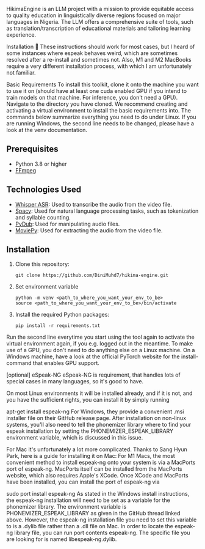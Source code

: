 HikimaEngine is an LLM project with a mission to provide equitable access to quality education in linguistically diverse regions focused on major languages in Nigeria. The LLM offers a comprehensive suite of tools, such as translation/transcription of educational materials and tailoring learning experience.

Installation 🦉
These instructions should work for most cases, but I heard of some instances where espeak behaves weird, which are sometimes resolved after a re-install and sometimes not. Also, M1 and M2 MacBooks require a very different installation process, with which I am unfortunately not familiar.

Basic Requirements
To install this toolkit, clone it onto the machine you want to use it on (should have at least one cuda enabled GPU if you intend to train models on that machine. For inference, you don't need a GPU). Navigate to the directory you have cloned. We recommend creating and activating a virtual environment to install the basic requirements into. The commands below summarize everything you need to do under Linux. If you are running Windows, the second line needs to be changed, please have a look at the venv documentation.

## Prerequisites

- Python 3.8 or higher
- [FFmpeg](https://ffmpeg.org/download.html)

## Technologies Used

- [Whisper ASR](https://www.openai.com/research/whisper/): Used to transcribe the audio from the video file.
- [Spacy](https://spacy.io/): Used for natural language processing tasks, such as tokenization and syllable counting.
- [PyDub](http://pydub.com/): Used for manipulating audio files.
- [MoviePy](https://zulko.github.io/moviepy/): Used for extracting the audio from the video file.


## Installation

1. Clone this repository:
   ```
   git clone https://github.com/DiniMuhd7/hikima-engine.git
   ```
2. Set environment variable
   ```
   python -m venv <path_to_where_you_want_your_env_to_be>
   source <path_to_where_you_want_your_env_to_be>/bin/activate
   ```

3. Install the required Python packages:
   ```
   pip install -r requirements.txt
   ```
Run the second line everytime you start using the tool again to activate the virtual environment again, if you e.g. logged out in the meantime. To make use of a GPU, you don't need to do anything else on a Linux machine. On a Windows machine, have a look at the official PyTorch website for the install-command that enables GPU support.

[optional] eSpeak-NG
eSpeak-NG is requirement, that handles lots of special cases in many languages, so it's good to have.

On most Linux environments it will be installed already, and if it is not, and you have the sufficient rights, you can install it by simply running

apt-get install espeak-ng
For Windows, they provide a convenient .msi installer file on their GitHub release page. After installation on non-linux systems, you'll also need to tell the phonemizer library where to find your espeak installation by setting the PHONEMIZER_ESPEAK_LIBRARY environment variable, which is discussed in this issue.

For Mac it's unfortunately a lot more complicated. Thanks to Sang Hyun Park, here is a guide for installing it on Mac: For M1 Macs, the most convenient method to install espeak-ng onto your system is via a MacPorts port of espeak-ng. MacPorts itself can be installed from the MacPorts website, which also requires Apple's XCode. Once XCode and MacPorts have been installed, you can install the port of espeak-ng via

sudo port install espeak-ng
As stated in the Windows install instructions, the espeak-ng installation will need to be set as a variable for the phonemizer library. The environment variable is PHONEMIZER_ESPEAK_LIBRARY as given in the GitHub thread linked above. However, the espeak-ng installation file you need to set this variable to is a .dylib file rather than a .dll file on Mac. In order to locate the espeak-ng library file, you can run port contents espeak-ng. The specific file you are looking for is named libespeak-ng.dylib.




